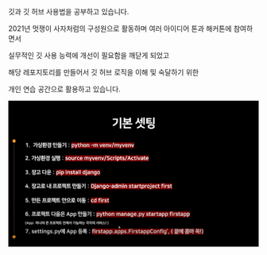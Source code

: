 깃과 깃 허브 사용법을 공부하고 있습니다.

2021년 멋쟁이 사자처럼의 구성원으로 활동하며 여러 아이디어 톤과 해커톤에 참여하면서

실무적인 깃 사용 능력에 개선이 필요함을 깨닫게 되었고

해당 레포지토리를 만들어서 깃 허브 로직을 이해 및 숙달하기 위한

개인 연습 공간으로 활용하고 있습니다.

![장고 기본 설정](./images/django_setting.PNG)

